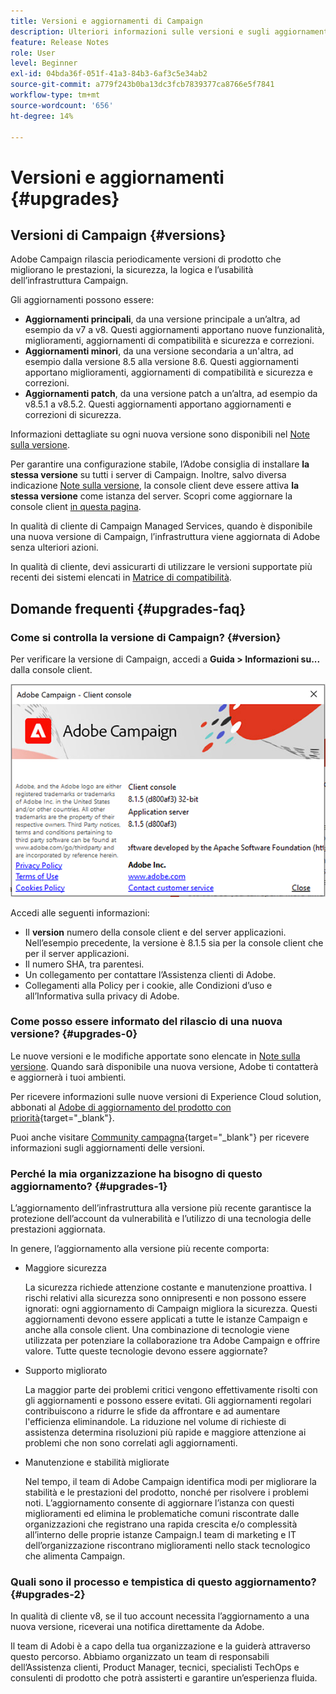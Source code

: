 ```yaml
---
title: Versioni e aggiornamenti di Campaign
description: Ulteriori informazioni sulle versioni e sugli aggiornamenti di Campaign
feature: Release Notes
role: User
level: Beginner
exl-id: 04bda36f-051f-41a3-84b3-6af3c5e34ab2
source-git-commit: a779f243b0ba13dc3fcb7839377ca8766e5f7841
workflow-type: tm+mt
source-wordcount: '656'
ht-degree: 14%

---
```


# Versioni e aggiornamenti {#upgrades}

## Versioni di Campaign {#versions}

Adobe Campaign rilascia periodicamente versioni di prodotto che migliorano le prestazioni, la sicurezza, la logica e l’usabilità dell’infrastruttura Campaign.

Gli aggiornamenti possono essere:

* **Aggiornamenti principali**, da una versione principale a un’altra, ad esempio da v7 a v8. Questi aggiornamenti apportano nuove funzionalità, miglioramenti, aggiornamenti di compatibilità e sicurezza e correzioni.
* **Aggiornamenti minori**, da una versione secondaria a un&#39;altra, ad esempio dalla versione 8.5 alla versione 8.6. Questi aggiornamenti apportano miglioramenti, aggiornamenti di compatibilità e sicurezza e correzioni.
* **Aggiornamenti patch**, da una versione patch a un’altra, ad esempio da v8.5.1 a v8.5.2. Questi aggiornamenti apportano aggiornamenti e correzioni di sicurezza.

Informazioni dettagliate su ogni nuova versione sono disponibili nel [Note sulla versione](release-notes.md).

Per garantire una configurazione stabile, l’Adobe consiglia di installare **la stessa versione** su tutti i server di Campaign. Inoltre, salvo diversa indicazione [Note sulla versione](release-notes.md), la console client deve essere attiva **la stessa versione** come istanza del server. Scopri come aggiornare la console client [in questa pagina](../start/connect.md#upgrade-ac-console).

In qualità di cliente di Campaign Managed Services, quando è disponibile una nuova versione di Campaign, l’infrastruttura viene aggiornata di Adobe senza ulteriori azioni.

In qualità di cliente, devi assicurarti di utilizzare le versioni supportate più recenti dei sistemi elencati in [Matrice di compatibilità](compatibility-matrix.md).


## Domande frequenti {#upgrades-faq}

### Come si controlla la versione di Campaign? {#version}

Per verificare la versione di Campaign, accedi a **Guida > Informazioni su...** dalla console client.

![](assets/ac-version.png)

Accedi alle seguenti informazioni:

* Il **version** numero della console client e del server applicazioni. Nell’esempio precedente, la versione è 8.1.5 sia per la console client che per il server applicazioni.
* Il numero SHA, tra parentesi.
* Un collegamento per contattare l’Assistenza clienti di Adobe.
* Collegamenti alla Policy per i cookie, alle Condizioni d’uso e all’Informativa sulla privacy di Adobe.

### Come posso essere informato del rilascio di una nuova versione? {#upgrades-0}

Le nuove versioni e le modifiche apportate sono elencate in [Note sulla versione](release-notes.md). Quando sarà disponibile una nuova versione, Adobe ti contatterà e aggiornerà i tuoi ambienti.

Per ricevere informazioni sulle nuove versioni di Experience Cloud solution, abbonati al [Adobe di aggiornamento del prodotto con priorità](https://www.adobe.com/it/subscription/priority-product-update.html){target="_blank"}.

Puoi anche visitare [Community campagna](https://experienceleaguecommunities.adobe.com/t5/custom/page/page-id/Community-TopicsPage?style=all&amp;sort=date&amp;order=desc&amp;filters=adobe-campaign-classic-community&amp;topic=Campaign+v8){target="_blank"} per ricevere informazioni sugli aggiornamenti delle versioni.


### Perché la mia organizzazione ha bisogno di questo aggiornamento? {#upgrades-1}

L’aggiornamento dell’infrastruttura alla versione più recente garantisce la protezione dell’account da vulnerabilità e l’utilizzo di una tecnologia delle prestazioni aggiornata.

In genere, l’aggiornamento alla versione più recente comporta:

* Maggiore sicurezza

  La sicurezza richiede attenzione costante e manutenzione proattiva. I rischi relativi alla sicurezza sono onnipresenti e non possono essere ignorati: ogni aggiornamento di Campaign migliora la sicurezza. Questi aggiornamenti devono essere applicati a tutte le istanze Campaign e anche alla console client. Una combinazione di tecnologie viene utilizzata per potenziare la collaborazione tra Adobe Campaign e offrire valore. Tutte queste tecnologie devono essere aggiornate?

* Supporto migliorato

  La maggior parte dei problemi critici vengono effettivamente risolti con gli aggiornamenti e possono essere evitati. Gli aggiornamenti regolari contribuiscono a ridurre le sfide da affrontare e ad aumentare l&#39;efficienza eliminandole. La riduzione nel volume di richieste di assistenza determina risoluzioni più rapide e maggiore attenzione ai problemi che non sono correlati agli aggiornamenti.


* Manutenzione e stabilità migliorate

  Nel tempo, il team di Adobe Campaign identifica modi per migliorare la stabilità e le prestazioni del prodotto, nonché per risolvere i problemi noti. L’aggiornamento consente di aggiornare l’istanza con questi miglioramenti ed elimina le problematiche comuni riscontrate dalle organizzazioni che registrano una rapida crescita e/o complessità all’interno delle proprie istanze Campaign.I team di marketing e IT dell’organizzazione riscontrano miglioramenti nello stack tecnologico che alimenta Campaign.


### Quali sono il processo e tempistica di questo aggiornamento? {#upgrades-2}

In qualità di cliente v8, se il tuo account necessita l’aggiornamento a una nuova versione, riceverai una notifica direttamente da Adobe.

Il team di Adobi è a capo della tua organizzazione e la guiderà attraverso questo percorso. Abbiamo organizzato un team di responsabili dell’Assistenza clienti, Product Manager, tecnici, specialisti TechOps e consulenti di prodotto che potrà assisterti e garantire un’esperienza fluida.

